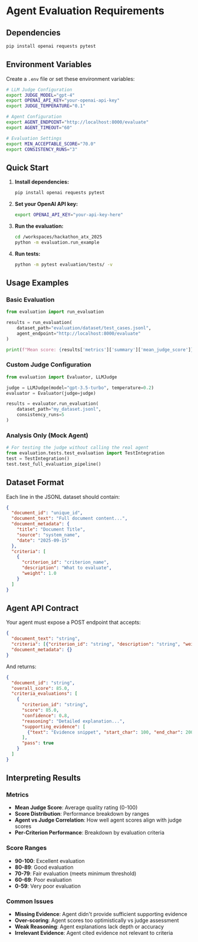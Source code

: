 # Agent Evaluation Requirements

## Dependencies

```bash
pip install openai requests pytest
```

## Environment Variables

Create a `.env` file or set these environment variables:

```bash
# LLM Judge Configuration
export JUDGE_MODEL="gpt-4"
export OPENAI_API_KEY="your-openai-api-key"
export JUDGE_TEMPERATURE="0.1"

# Agent Configuration  
export AGENT_ENDPOINT="http://localhost:8000/evaluate"
export AGENT_TIMEOUT="60"

# Evaluation Settings
export MIN_ACCEPTABLE_SCORE="70.0"
export CONSISTENCY_RUNS="3"
```

## Quick Start

1. **Install dependencies:**
   ```bash
   pip install openai requests pytest
   ```

2. **Set your OpenAI API key:**
   ```bash
   export OPENAI_API_KEY="your-api-key-here"
   ```

3. **Run the evaluation:**
   ```bash
   cd /workspaces/hackathon_atx_2025
   python -m evaluation.run_example
   ```

4. **Run tests:**
   ```bash
   python -m pytest evaluation/tests/ -v
   ```

## Usage Examples

### Basic Evaluation
```python
from evaluation import run_evaluation

results = run_evaluation(
    dataset_path="evaluation/dataset/test_cases.jsonl",
    agent_endpoint="http://localhost:8000/evaluate"
)

print(f"Mean score: {results['metrics']['summary']['mean_judge_score']}")
```

### Custom Judge Configuration
```python
from evaluation import Evaluator, LLMJudge

judge = LLMJudge(model="gpt-3.5-turbo", temperature=0.2)
evaluator = Evaluator(judge=judge)

results = evaluator.run_evaluation(
    dataset_path="my_dataset.jsonl",
    consistency_runs=5
)
```

### Analysis Only (Mock Agent)
```python
# For testing the judge without calling the real agent
from evaluation.tests.test_evaluation import TestIntegration
test = TestIntegration()
test.test_full_evaluation_pipeline()
```

## Dataset Format

Each line in the JSONL dataset should contain:
```json
{
  "document_id": "unique_id",
  "document_text": "Full document content...",
  "document_metadata": {
    "title": "Document Title",
    "source": "system_name", 
    "date": "2025-09-15"
  },
  "criteria": [
    {
      "criterion_id": "criterion_name",
      "description": "What to evaluate",
      "weight": 1.0
    }
  ]
}
```

## Agent API Contract

Your agent must expose a POST endpoint that accepts:
```json
{
  "document_text": "string",
  "criteria": [{"criterion_id": "string", "description": "string", "weight": 1.0}],
  "document_metadata": {}
}
```

And returns:
```json
{
  "document_id": "string",
  "overall_score": 85.0,
  "criteria_evaluations": [
    {
      "criterion_id": "string",
      "score": 85.0,
      "confidence": 0.8,
      "reasoning": "Detailed explanation...",
      "supporting_evidence": [
        {"text": "Evidence snippet", "start_char": 100, "end_char": 200}
      ],
      "pass": true
    }
  ]
}
```

## Interpreting Results

### Metrics
- **Mean Judge Score**: Average quality rating (0-100)
- **Score Distribution**: Performance breakdown by ranges
- **Agent vs Judge Correlation**: How well agent scores align with judge scores
- **Per-Criterion Performance**: Breakdown by evaluation criteria

### Score Ranges
- **90-100**: Excellent evaluation
- **80-89**: Good evaluation  
- **70-79**: Fair evaluation (meets minimum threshold)
- **60-69**: Poor evaluation
- **0-59**: Very poor evaluation

### Common Issues
- **Missing Evidence**: Agent didn't provide sufficient supporting evidence
- **Over-scoring**: Agent scores too optimistically vs judge assessment
- **Weak Reasoning**: Agent explanations lack depth or accuracy
- **Irrelevant Evidence**: Agent cited evidence not relevant to criteria